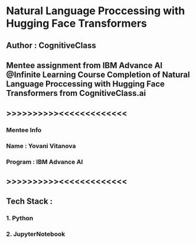 # Natural Language Proccessing with Hugging Face Transformers
## Author : CognitiveClass
## Mentee assignment from IBM Advance AI @Infinite Learning Course Completion of Natural Language Proccessing with Hugging Face Transformers from CognitiveClass.ai
## >>>>>>>>>><<<<<<<<<<<<<
### Mentee Info 
### Name : Yovani Vitanova
### Program : IBM Advance AI 
## >>>>>>>>>><<<<<<<<<<<<<
## Tech Stack :
### 1. Python
### 2. JupyterNotebook
